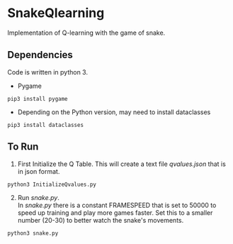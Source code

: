 # SnakeQlearning
Implementation of Q-learning with the game of snake.

## Dependencies<br>
Code is written in python 3.
- Pygame
```
pip3 install pygame
```
- Depending on the Python version, may need to install dataclasses
```
pip3 install dataclasses
```

## To Run
1. First Initialize the Q Table. This will create a text file <i>qvalues.json</i> that is in json format.
```
python3 InitializeQvalues.py
```
2. Run <i>snake.py</i>.<br>
In <i>snake.py</i> there is a constant FRAMESPEED that is set to 50000 to speed up training and play more games faster.
Set this to a smaller number (20-30) to better watch the snake's movements.
```
python3 snake.py
```
